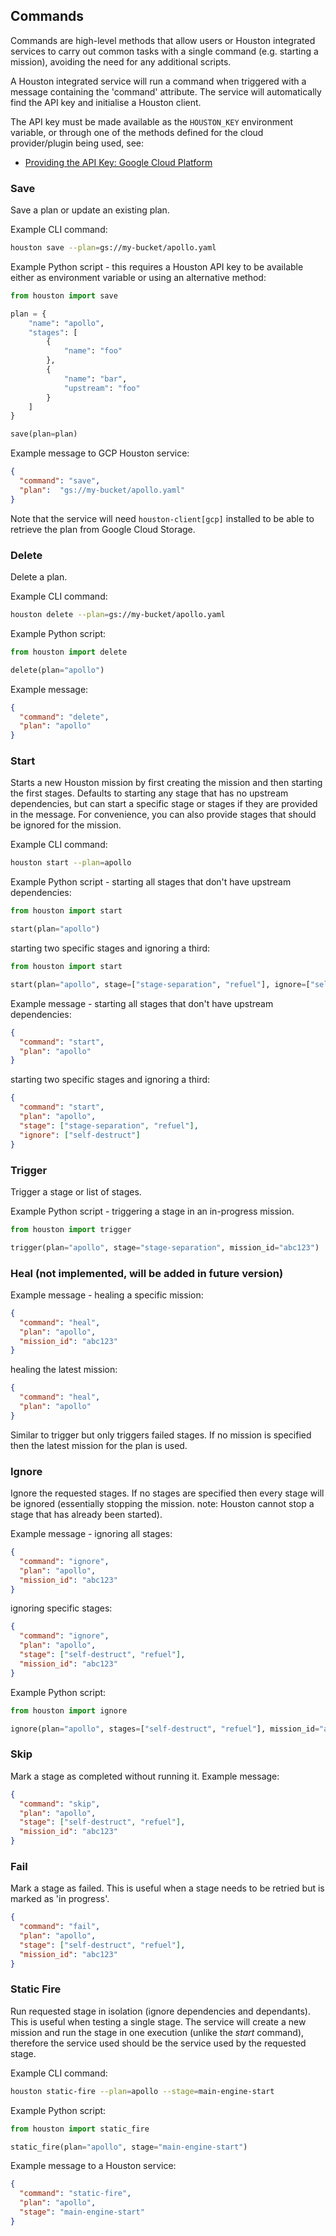 
## Commands

Commands are high-level methods that allow users or Houston integrated services to carry out common tasks
with a single command (e.g. starting a mission), avoiding the need for any additional scripts. 

A Houston integrated service will run a command when triggered with a message containing the
'command' attribute. The service will automatically find the API key and initialise a Houston client.

The API key must be made available as the `HOUSTON_KEY` environment variable, 
or through one of the methods defined for the cloud provider/plugin being used, see:
- [Providing the API Key: Google Cloud Platform](./google_cloud.md#providing-the-api-key)  

### Save

Save a plan or update an existing plan.

Example CLI command:

```bash
houston save --plan=gs://my-bucket/apollo.yaml
```

Example Python script - this requires a Houston API key to be available either as environment variable or using an alternative method:

```python
from houston import save

plan = {
    "name": "apollo",
    "stages": [
        {
            "name": "foo"
        },
        {
            "name": "bar",
            "upstream": "foo"
        }
    ]
}

save(plan=plan)
```

Example message to GCP Houston service:

```json
{
  "command": "save",
  "plan":  "gs://my-bucket/apollo.yaml"
}
```

Note that the service will need `houston-client[gcp]` installed to be able to retrieve the plan from Google Cloud Storage. 

### Delete

Delete a plan.

Example CLI command:

```bash
houston delete --plan=gs://my-bucket/apollo.yaml
```

Example Python script:

```python
from houston import delete

delete(plan="apollo")
```

Example message:

```json
{
  "command": "delete",
  "plan": "apollo"
}
```

### Start

Starts a new Houston mission by first creating the mission and then starting the first stages. Defaults to starting any
stage that has no upstream dependencies, but can start a specific stage or stages if they are provided in the message.
For convenience, you can also provide stages that should be ignored for the mission.

Example CLI command:

```bash
houston start --plan=apollo
```

Example Python script - starting all stages that don't have upstream dependencies:

```python
from houston import start

start(plan="apollo")
```

starting two specific stages and ignoring a third:

```python
from houston import start

start(plan="apollo", stage=["stage-separation", "refuel"], ignore=["self-destruct"])
```

Example message - starting all stages that don't have upstream dependencies:

```json
{
  "command": "start",
  "plan": "apollo"
}
```

starting two specific stages and ignoring a third:

```json
{
  "command": "start",
  "plan": "apollo",
  "stage": ["stage-separation", "refuel"],
  "ignore": ["self-destruct"]
}
```

### Trigger

Trigger a stage or list of stages. 

Example Python script - triggering a stage in an in-progress mission.

```python
from houston import trigger

trigger(plan="apollo", stage="stage-separation", mission_id="abc123")
```

### Heal (not implemented, will be added in future version)

Example message - healing a specific mission:
```json
{
  "command": "heal",
  "plan": "apollo",
  "mission_id": "abc123"
}
```

healing the latest mission:
```json
{
  "command": "heal",
  "plan": "apollo"
}
```

Similar to trigger but only triggers failed stages. If no mission is specified then the latest mission for the plan is used.  

### Ignore

Ignore the requested stages. If no stages are specified then every stage will be ignored (essentially stopping
the mission. note: Houston cannot stop a stage that has already been started).

Example message - ignoring all stages:
```json
{
  "command": "ignore",
  "plan": "apollo",
  "mission_id": "abc123"
}
```

ignoring specific stages:
```json
{
  "command": "ignore",
  "plan": "apollo",
  "stage": ["self-destruct", "refuel"],
  "mission_id": "abc123"
}
```

Example Python script:

```python
from houston import ignore

ignore(plan="apollo", stages=["self-destruct", "refuel"], mission_id="abc123")
```

### Skip

Mark a stage as completed without running it. Example message:

```json
{
  "command": "skip",
  "plan": "apollo",
  "stage": ["self-destruct", "refuel"],
  "mission_id": "abc123"
}
```

### Fail

Mark a stage as failed. This is useful when a stage needs to be retried but is marked as 'in progress'.

```json
{
  "command": "fail",
  "plan": "apollo",
  "stage": ["self-destruct", "refuel"],
  "mission_id": "abc123"
}
```

### Static Fire

Run requested stage in isolation (ignore dependencies and dependants). This is useful when testing a single stage. 
The service will create a new mission and run the stage in one execution (unlike the _start_ command), therefore the
service used should be the service used by the requested stage. 

Example CLI command:

```bash
houston static-fire --plan=apollo --stage=main-engine-start
```

Example Python script:

```python
from houston import static_fire

static_fire(plan="apollo", stage="main-engine-start")
```

Example message to a Houston service:

```json
{
  "command": "static-fire",
  "plan": "apollo",
  "stage": "main-engine-start"
}
```
